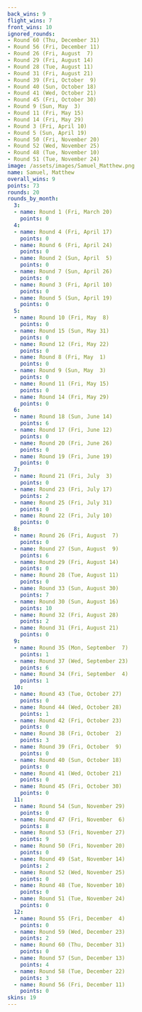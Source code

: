 ```yaml
---
back_wins: 9
flight_wins: 7
front_wins: 10
ignored_rounds:
- Round 60 (Thu, December 31)
- Round 56 (Fri, December 11)
- Round 26 (Fri, August  7)
- Round 29 (Fri, August 14)
- Round 28 (Tue, August 11)
- Round 31 (Fri, August 21)
- Round 39 (Fri, October  9)
- Round 40 (Sun, October 18)
- Round 41 (Wed, October 21)
- Round 45 (Fri, October 30)
- Round 9 (Sun, May  3)
- Round 11 (Fri, May 15)
- Round 14 (Fri, May 29)
- Round 3 (Fri, April 10)
- Round 5 (Sun, April 19)
- Round 50 (Fri, November 20)
- Round 52 (Wed, November 25)
- Round 48 (Tue, November 10)
- Round 51 (Tue, November 24)
image: /assets/images/Samuel_Matthew.png
name: Samuel, Matthew
overall_wins: 9
points: 73
rounds: 20
rounds_by_month:
  3:
  - name: Round 1 (Fri, March 20)
    points: 0
  4:
  - name: Round 4 (Fri, April 17)
    points: 0
  - name: Round 6 (Fri, April 24)
    points: 0
  - name: Round 2 (Sun, April  5)
    points: 0
  - name: Round 7 (Sun, April 26)
    points: 0
  - name: Round 3 (Fri, April 10)
    points: 0
  - name: Round 5 (Sun, April 19)
    points: 0
  5:
  - name: Round 10 (Fri, May  8)
    points: 0
  - name: Round 15 (Sun, May 31)
    points: 0
  - name: Round 12 (Fri, May 22)
    points: 0
  - name: Round 8 (Fri, May  1)
    points: 0
  - name: Round 9 (Sun, May  3)
    points: 0
  - name: Round 11 (Fri, May 15)
    points: 0
  - name: Round 14 (Fri, May 29)
    points: 0
  6:
  - name: Round 18 (Sun, June 14)
    points: 6
  - name: Round 17 (Fri, June 12)
    points: 0
  - name: Round 20 (Fri, June 26)
    points: 0
  - name: Round 19 (Fri, June 19)
    points: 0
  7:
  - name: Round 21 (Fri, July  3)
    points: 0
  - name: Round 23 (Fri, July 17)
    points: 2
  - name: Round 25 (Fri, July 31)
    points: 0
  - name: Round 22 (Fri, July 10)
    points: 0
  8:
  - name: Round 26 (Fri, August  7)
    points: 0
  - name: Round 27 (Sun, August  9)
    points: 6
  - name: Round 29 (Fri, August 14)
    points: 0
  - name: Round 28 (Tue, August 11)
    points: 0
  - name: Round 33 (Sun, August 30)
    points: 7
  - name: Round 30 (Sun, August 16)
    points: 10
  - name: Round 32 (Fri, August 28)
    points: 2
  - name: Round 31 (Fri, August 21)
    points: 0
  9:
  - name: Round 35 (Mon, September  7)
    points: 1
  - name: Round 37 (Wed, September 23)
    points: 6
  - name: Round 34 (Fri, September  4)
    points: 1
  10:
  - name: Round 43 (Tue, October 27)
    points: 0
  - name: Round 44 (Wed, October 28)
    points: 1
  - name: Round 42 (Fri, October 23)
    points: 0
  - name: Round 38 (Fri, October  2)
    points: 3
  - name: Round 39 (Fri, October  9)
    points: 0
  - name: Round 40 (Sun, October 18)
    points: 0
  - name: Round 41 (Wed, October 21)
    points: 0
  - name: Round 45 (Fri, October 30)
    points: 0
  11:
  - name: Round 54 (Sun, November 29)
    points: 0
  - name: Round 47 (Fri, November  6)
    points: 8
  - name: Round 53 (Fri, November 27)
    points: 9
  - name: Round 50 (Fri, November 20)
    points: 0
  - name: Round 49 (Sat, November 14)
    points: 2
  - name: Round 52 (Wed, November 25)
    points: 0
  - name: Round 48 (Tue, November 10)
    points: 0
  - name: Round 51 (Tue, November 24)
    points: 0
  12:
  - name: Round 55 (Fri, December  4)
    points: 0
  - name: Round 59 (Wed, December 23)
    points: 2
  - name: Round 60 (Thu, December 31)
    points: 0
  - name: Round 57 (Sun, December 13)
    points: 4
  - name: Round 58 (Tue, December 22)
    points: 3
  - name: Round 56 (Fri, December 11)
    points: 0
skins: 19
---
```

